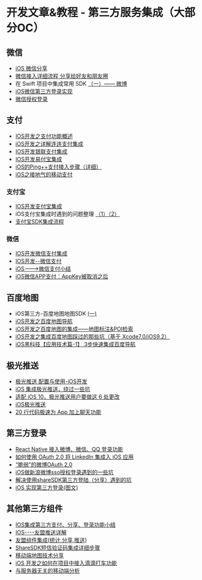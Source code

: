# 开发文章&教程 - 第三方服务集成（大部分OC）
## 微信
- [iOS 微信分享][1]
- [微信接入详细流程 分享给好友和朋友圈][2]
- 在 Swift 项目中集成常用 SDK [（一）—— 微博][3]
- [iOS微信第三方登录实现][4]
- [微信授权登录][5]

## 支付
- [IOS开发之支付功能概述][6]
- [iOS开发之详解连连支付集成][7]
- [IOS开发银联支付集成][8]
- [IOS开发易付宝集成][9]
- [iOS的Ping++支付接入步骤（详细）][10]
- [iOS之接地气的移动支付][11]

### 支付宝
- [IOS开发支付宝集成][12]
- iOS支付宝集成时遇到的问题整理 [（1）][13][（2）][14]
- [支付宝SDK集成流程][15]

### 微信
- [IOS开发微信支付集成][16]
- [IOS开发--微信支付][17]
- [iOS---\>微信支付小结][18]
- [iOS微信APP支付：AppKey被取消之后][19]

## 百度地图
- iOS第三方-百度地图地图SDK [(一)][20]
- [iOS开发之百度地图导航][21]
- [iOS开发之百度地图的集成——地图标注&POI检索][22]
- [iOS开发之集成百度地图踩过的那些坑（基于 Xcode7.0/iOS9.2）][23]
- [iOS黑科技【应用技术篇-1】 3步快速集成百度导航][24]

## 极光推送
- [极光推送 配置与使用-iOS开发][25]
- [iOS 集成极光推送，绕过一些坑][26]
- [适配 iOS 10，极光推送用户要做这 6 处更改][27]
- [iOS极光推送][28]
- [20 行代码极速为 App 加上聊天功能][29]

## 第三方登录
- [React Native 接入微博、微信、QQ 登录功能][30]
- [如何使用 OAuth 2.0 将 LinkedIn 集成入 iOS 应用][31]
- [“脆弱”的微博OAuth 2.0][32]
- [iOS做新浪微博sso授权登录遇到的一些坑][33]
- [解决使用shareSDK第三方登陆（分享）遇到的坑][34]
- [iOS 实现第三方登录(图文)][35]

## 其他第三方组件
- [IOS集成第三方支付、分享、登录功能小结][36]
- [IOS----友盟推送详解][37]
- [友盟组件集成(统计,分享,推送)][38]
- [ShareSDK短信验证码集成详细步骤][39] 
- [移动端地图技术分享][40]
- [iOS 开发之如何在项目中接入滴滴打车功能][41]
- [与服务器无关的移动端分析][42]

[1]:	http://www.cnblogs.com/czq1989/p/5074977.html "iOS 微信分享"
[2]:	http://www.cnblogs.com/ithongjie/p/5125055.html "微信接入详细流程 分享给好友和朋友圈"
[3]:	https://autolayout.club/2016/01/12/%E5%9C%A8-Swift-%E9%A1%B9%E7%9B%AE%E4%B8%AD%E9%9B%86%E6%88%90%E5%B8%B8%E7%94%A8-SDK%EF%BC%88%E4%B8%80%EF%BC%89%E2%80%94%E2%80%94-%E5%BE%AE%E5%8D%9A/ "在 Swift 项目中集成常用 SDK（一）—— 微博"
[4]:	http://www.jianshu.com/p/0c3df308bcb3 "iOS微信第三方登录实现"
[5]:	http://blog.ximu.site/wei-xin-shou-quan-deng-lu/ "微信授权登录"
[6]:	http://www.cnblogs.com/goodboy-heyang/p/5252159.html "IOS开发之支付功能概述"
[7]:	http://allluckly.cn/ios%E6%94%AF%E4%BB%98/lianlianzhifu
[8]:	http://www.jianshu.com/p/1a06cc1aebd7 "IOS开发银联支付集成"
[9]:	http://www.jianshu.com/p/9e8e4e96fc79 "IOS开发易付宝集成"
[10]:	http://www.cnblogs.com/Li-zhen/p/5165204.html "iOS的Ping++支付接入步骤（详细）"
[11]:	http://www.devashen.com/blog/2016/01/26/pay/ "iOS之接地气的移动支付"
[12]:	http://www.jianshu.com/p/2b9bbfcb7ec4 "IOS开发支付宝集成"
[13]:	http://www.cnblogs.com/MasterPeng/p/5189297.html "iOS支付宝集成时遇到的问题整理（1）"
[14]:	http://www.cnblogs.com/MasterPeng/p/5190913.html "iOS支付宝集成时遇到的问题整理（2）"
[15]:	http://www.jianshu.com/p/0f3bb4c2c473 "支付宝SDK集成流程"
[16]:	http://www.jianshu.com/p/f80b73cac052 "IOS开发微信支付集成"
[17]:	http://www.cnblogs.com/goodboy-heyang/p/5255818.html "IOS开发--微信支付"
[18]:	http://www.cnblogs.com/oceanHeart-yang/p/5305502.html "iOS--->微信支付小结"
[19]:	http://www.cocoachina.com/ios/20160126/15075.html
[20]:	http://www.cnblogs.com/hxwj/p/5146090.html "iOS第三方-百度地图地图SDK(一)"
[21]:	http://www.cnblogs.com/Jepson1218/p/5290095.html "iOS开发之百度地图导航"
[22]:	http://www.cnblogs.com/Jepson1218/p/5288287.html "iOS开发之百度地图的集成——地图标注&POI检索"
[23]:	http://www.cnblogs.com/Jepson1218/p/5285948.html "iOS开发之集成百度地图踩过的那些坑（基于 Xcode7.0/iOS9.2）"
[24]:	http://www.jianshu.com/p/9a9ec79af7ed "iOS黑科技【应用技术篇-1】 3步快速集成百度导航"
[25]:	http://www.cnblogs.com/zhangying-domy/p/5190305.html "极光推送_配置与使用-iOS开发"
[26]:	http://www.jianshu.com/p/02ac579e3bde "iOS 集成极光推送，绕过一些坑"
[27]:	http://www.jianshu.com/p/41cb80ea18bd
[28]:	http://www.cnblogs.com/leixu/p/5163876.html "iOS极光推送"
[29]:	http://www.cnblogs.com/jpush88/p/6541782.html "20 行代码极速为 App 加上聊天功能"
[30]:	http://www.cnblogs.com/parry/p/react_native_sns_weibo_wechat_qq_login.html "React Native 接入微博、微信、QQ 登录功能"
[31]:	http://swift.gg/2016/02/03/linkedin-sign-in/ "如何使用 OAuth 2.0 将 LinkedIn 集成入 iOS 应用"
[32]:	http://zhchbin.github.io/2016/02/16/The-Weakness-of-Weibo-OAuth2-0/ "“脆弱”的微博OAuth 2.0"
[33]:	http://www.cnblogs.com/yajunLi/p/5359946.html "iOS做新浪微博sso授权登录遇到的一些坑"
[34]:	http://blog.treney.com/index.php/archives/shareSDK.html
[35]:	http://www.jianshu.com/p/b8b0e085b074 "iOS 实现第三方登录(图文)"
[36]:	http://www.jianshu.com/p/5ba888badebd "IOS集成第三方支付、分享、登录功能小结"
[37]:	http://www.cnblogs.com/xiaoliao/p/5119570.html "IOS----友盟推送详解"
[38]:	http://www.jianshu.com/p/13d452679845 "友盟组件集成(统计,分享,推送)"
[39]:	http://www.cnblogs.com/ithongjie/p/4974608.html "ShareSDK短信验证码集成详细步骤"
[40]:	http://www.jianshu.com/p/41179be5893a "移动端地图技术分享"
[41]:	http://blog.treney.com/index.php/archives/DidiSDK.html
[42]:	http://swift.gg/2016/10/21/service-agnostic-mobile-analytics/ "与服务器无关的移动端分析"